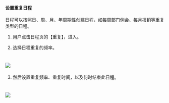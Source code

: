 #### 设置重复日程

日程可以按照日、周、月、年周期性创建日程，如每周部门例会、每月报销等重复类型的日程。

1) 用户点击日程页的【重复】，进入。

2) 选择日程重复的频率。

# ![](/assets/4.3.4设置重复日程.png)

3) 然后设置重复频率、重复时间，以及何时结束此日程。

# ![](/assets/4.3.4设置重复频率.png)